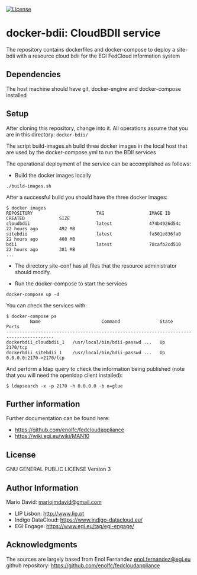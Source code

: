 [![License](https://img.shields.io/badge/License-GPL%20v3-blue.svg)](https://www.gnu.org/licenses/gpl-3.0.en.html)

docker-bdii: CloudBDII service
==============================

The repository contains dockerfiles and docker-compose to deploy a
site-bdii with a resource cloud bdii for the EGI FedCloud information
system

Dependencies
------------
The host machine should have git, docker-engine and docker-compose installed

Setup
-----

After cloning this repository, change into it. All operations assume that
you are in this directory: `docker-bdii/`

The script build-images.sh build three docker images in the local host
that are used by the docker-compose.yml to run the BDII services

The operational deployment of the service can be accompilshed as follows:

* Build the docker images locally
```
./build-images.sh
```

After a successful build you should have the three docker images:

```
$ docker images
REPOSITORY                        TAG                 IMAGE ID            CREATED             SIZE
cloudbdii                         latest              474b4926d54c        22 hours ago        492 MB
sitebdii                          latest              fa501e836fa0        22 hours ago        408 MB
bdii                              latest              78cafb2cd510        22 hours ago        381 MB
...
```

* The directory site-conf has all files that the resource administrator
should modify.

* Run the docker-compose to start the services
```
docker-compose up -d
```

You can check the services with:
```
$ docker-compose ps
         Name                       Command               State           Ports          
----------------------------------------------------------------------------------------
dockerbdii_cloudbdii_1   /usr/local/bin/bdii-passwd ...   Up      2170/tcp               
dockerbdii_sitebdii_1    /usr/local/bin/bdii-passwd ...   Up      0.0.0.0:2170->2170/tcp 
```

And perform a ldap query to check the information being published
(note that you will need the openldap client installed):

```
$ ldapsearch -x -p 2170 -h 0.0.0.0 -b o=glue
```

Further information
-------------------

Further documentation can be found here:
* https://github.com/enolfc/fedcloudappliance
* https://wiki.egi.eu/wiki/MAN10 

License
-------

GNU GENERAL PUBLIC LICENSE Version 3

Author Information
------------------

Mario David: <mariojmdavid@gmail.com>

* LIP Lisbon: http://www.lip.pt
* Indigo DataCloud: https://www.indigo-datacloud.eu/
* EGI Engage: https://www.egi.eu/tag/egi-engage/

Acknowledgments
---------------

The sources are largely based from Enol Fernandez <enol.fernandez@egi.eu>
github repository: https://github.com/enolfc/fedcloudappliance 
